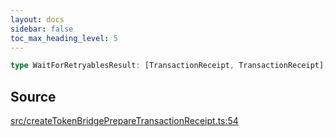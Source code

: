 ```yaml
---
layout: docs
sidebar: false
toc_max_heading_level: 5
---
```


```ts
type WaitForRetryablesResult: [TransactionReceipt, TransactionReceipt];
```

## Source

[src/createTokenBridgePrepareTransactionReceipt.ts:54](https://github.com/OffchainLabs/arbitrum-orbit-sdk/blob/9d5595a042e42f7d6b9af10a84816c98ea30f330/src/createTokenBridgePrepareTransactionReceipt.ts#L54)
